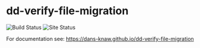 dd-verify-file-migration
===========
![Build Status](https://github.com/DANS-KNAW/dd-verify-file-migration/actions/workflows/build.yml/badge.svg)
![Site Status](https://github.com/DANS-KNAW/dd-verify-file-migration/actions/workflows/docs.yml/badge.svg)

For documentation see: https://dans-knaw.github.io/dd-verify-file-migration
